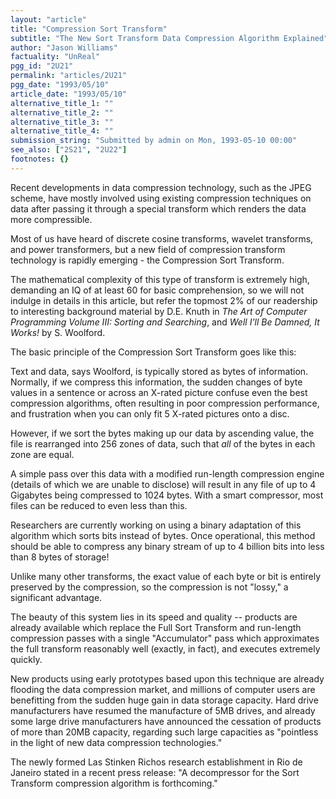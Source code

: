 ```yaml
---
layout: "article"
title: "Compression Sort Transform"
subtitle: "The New Sort Transform Data Compression Algorithm Explained"
author: "Jason Williams"
factuality: "UnReal"
pgg_id: "2U21"
permalink: "articles/2U21"
pgg_date: "1993/05/10"
article_date: "1993/05/10"
alternative_title_1: ""
alternative_title_2: ""
alternative_title_3: ""
alternative_title_4: ""
submission_string: "Submitted by admin on Mon, 1993-05-10 00:00"
see_also: ["2S21", "2U22"]
footnotes: {}
---
```

<div>
<p>Recent developments in data compression technology, such as the JPEG scheme, have mostly involved using existing compression techniques on data after passing it through a special transform which renders the data more compressible.</p>
<p>Most of us have heard of discrete cosine transforms, wavelet transforms, and power transformers, but a new field of compression transform technology is rapidly emerging - the Compression Sort Transform.</p>
<p>The mathematical complexity of this type of transform is extremely high, demanding an IQ of at least 60 for basic comprehension, so we will not indulge in details in this article, but refer the topmost 2% of our readership to interesting background material by D.E. Knuth in <em>The Art of Computer Programming Volume III: Sorting and Searching</em>, and <em>Well I'll Be Damned, It Works!</em> by S. Woolford.</p>
<p>The basic principle of the Compression Sort Transform goes like this:</p>
<p>Text and data, says Woolford, is typically stored as bytes of information. Normally, if we compress this information, the sudden changes of byte values in a sentence or across an X-rated picture confuse even the best compression algorithms, often resulting in poor compression performance, and frustration when you can only fit 5 X-rated pictures onto a disc.</p>
<p>However, if we sort the bytes making up our data by ascending value, the file is rearranged into 256 zones of data, such that <em>all</em> of the bytes in each zone are equal.</p>
<p>A simple pass over this data with a modified run-length compression engine (details of which we are unable to disclose) will result in any file of up to 4 Gigabytes being compressed to 1024 bytes. With a smart compressor, most files can be reduced to even less than this.</p>
<p>Researchers are currently working on using a binary adaptation of this algorithm which sorts bits instead of bytes. Once operational, this method should be able to compress any binary stream of up to 4 billion bits into less than 8 bytes of storage!</p>
<p>Unlike many other transforms, the exact value of each byte or bit is entirely preserved by the compression, so the compression is not "lossy," a significant advantage.</p>
<p>The beauty of this system lies in its speed and quality -- products are already available which replace the Full Sort Transform and run-length compression passes with a single "Accumulator" pass which approximates the full transform reasonably well (exactly, in fact), and executes extremely quickly.</p>
<p>New products using early prototypes based upon this technique are already flooding the data compression market, and millions of computer users are benefitting from the sudden huge gain in data storage capacity. Hard drive manufacturers have resumed the manufacture of 5MB drives, and already some large drive manufacturers have announced the cessation of products of more than 20MB capacity, regarding such large capacities as "pointless in the light of new data compression technologies."</p>
<p>The newly formed Las Stinken Richos research establishment in Rio de Janeiro stated in a recent press release: "A decompressor for the Sort Transform compression algorithm is forthcoming."</p>
</div>

